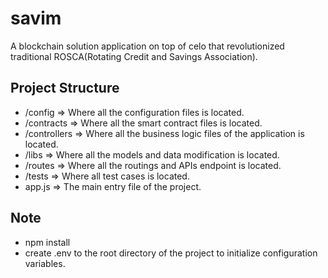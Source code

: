 # savim

A blockchain solution application on top of celo that revolutionized traditional ROSCA(Rotating Credit and Savings Association).


## Project Structure

- /config => Where all the configuration files is located.
- /contracts => Where all the smart contract files is located.
- /controllers => Where all the business logic files of the application is located.
- /libs => Where all the models and data modification is located.
- /routes => Where all the routings and APIs endpoint is located.
- /tests => Where all test cases is located.
- app.js => The main entry file of the project.

## Note

- npm install
- create .env to the root directory of the project to initialize configuration variables.